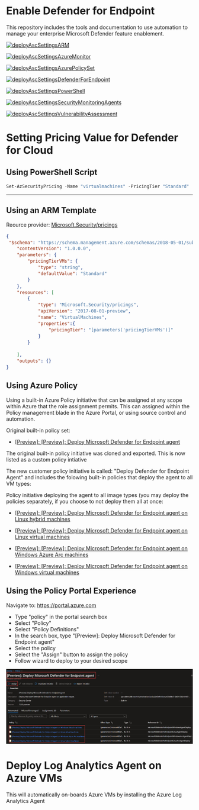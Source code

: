 # Enable Defender for Endpoint

This repository includes the tools and documentation to use automation to manage your enterprise Microsoft Defender feature enablement.

[![deployAscSettingsARM](https://github.com/nanigan/asc-standard-demo/actions/workflows/deployAscSettingsARM.yaml/badge.svg)](https://github.com/nanigan/asc-standard-demo/actions/workflows/deployAscSettingsARM.yaml)

[![deployAscSettingsAzureMonitor](https://github.com/nanigan/asc-standard-demo/actions/workflows/deployAscSettingsAzureMonitor.yml/badge.svg)](https://github.com/nanigan/asc-standard-demo/actions/workflows/deployAscSettingsAzureMonitor.yml)

[![deployAscSettingsAzurePolicySet](https://github.com/nanigan/asc-standard-demo/actions/workflows/deployAscSettingsAzurePolicySet.yml/badge.svg)](https://github.com/nanigan/asc-standard-demo/actions/workflows/deployAscSettingsAzurePolicySet.yml)

[![deployAscSettingsDefenderForEndpoint](https://github.com/nanigan/asc-standard-demo/actions/workflows/deployAscSettingsDefenderForEndpoint.yml/badge.svg)](https://github.com/nanigan/asc-standard-demo/actions/workflows/deployAscSettingsDefenderForEndpoint.yml)

[![deployAscSettingsPowerShell](https://github.com/nanigan/asc-standard-demo/actions/workflows/deployAscSettingsPowerShell.yml/badge.svg)](https://github.com/nanigan/asc-standard-demo/actions/workflows/deployAscSettingsPowerShell.yml)

[![deployAscSettingsSecurityMonitoringAgents](https://github.com/nanigan/asc-standard-demo/actions/workflows/deployAscSettingsSecurityMonitoringAgents.yml/badge.svg)](https://github.com/nanigan/asc-standard-demo/actions/workflows/deployAscSettingsSecurityMonitoringAgents.yml)

[![deployAscSettingsVulnerabilityAssessment](https://github.com/nanigan/asc-standard-demo/actions/workflows/deployAscSettingsVulnerabilityAssessment.yml/badge.svg)](https://github.com/nanigan/asc-standard-demo/actions/workflows/deployAscSettingsVulnerabilityAssessment.yml)



# Setting Pricing Value for Defender for Cloud

## Using PowerShell Script

```powershell
Set-AzSecurityPricing -Name "virtualmachines" -PricingTier "Standard"
```
---

## Using an ARM Template 
Reource provider: [Microsoft.Security/pricings](https://docs.microsoft.com/en-us/azure/templates/microsoft.security/pricings?tabs=json)

```json
{
 "$schema": "https://schema.management.azure.com/schemas/2018-05-01/subscriptionDeploymentTemplate.json#",
    "contentVersion": "1.0.0.0",
    "parameters": {
        "pricingTierVMs": {
            "type": "string",
            "defaultValue": "Standard"
        }
    },
    "resources": [
        {
            "type": "Microsoft.Security/pricings",
            "apiVersion": "2017-08-01-preview",
            "name": "VirtualMachines",
            "properties":{
                "pricingTier": "[parameters('pricingTierVMs')]"
            }
        }      
        
    ],
    "outputs": {}
}
```

## Using Azure Policy
Using a built-in Azure Policy initiative that can be assigned at any scope within Azure that the role assignment permits. This can assigned within the Policy management blade in the Azure Portal, or using source control and automation.

Original built-in policy set:

- [[Preview]: [Preview]: Deploy Microsoft Defender for Endpoint agent](https://github.com/Azure/azure-policy/blob/master/built-in-policies/policySetDefinitions/Security%20Center/ASC_MicrosoftDefenderForEndpointAgent.json)

The original built-in policy initiative was cloned and exported. This is now listed as a custom policy intiative

The new customer policy initiative is called: "Deploy Defender for Endpoint Agent" and includes the folowing built-in policies that deploy the agent to all VM types:

Policy initiative deploying the agent to all image types (you may deploy the policies separately, if you choose to not deploy them all at once:

- [[Preview]: [Preview]: Deploy Microsoft Defender for Endpoint agent on Linux hybrid machines](https://portal.azure.com/#blade/Microsoft_Azure_Policy/PolicyDetailBlade/definitionId/%2Fproviders%2FMicrosoft.Authorization%2FpolicyDefinitions%2F4eb909e7-6d64-656d-6465-2eeb297a1625)

- [[Preview]: [Preview]: Deploy Microsoft Defender for Endpoint agent on Linux virtual machines](https://portal.azure.com/#blade/Microsoft_Azure_Policy/PolicyDetailBlade/definitionId/%2Fproviders%2FMicrosoft.Authorization%2FpolicyDefinitions%2Fd30025d0-6d64-656d-6465-67688881b632)

- [[Preview]: [Preview]: Deploy Microsoft Defender for Endpoint agent on Windows Azure Arc machines](https://portal.azure.com/#blade/Microsoft_Azure_Policy/PolicyDetailBlade/definitionId/%2Fproviders%2FMicrosoft.Authorization%2FpolicyDefinitions%2F37c043a6-6d64-656d-6465-b362dfeb354a)

- [[Preview]: [Preview]: Deploy Microsoft Defender for Endpoint agent on Windows virtual machines](https://portal.azure.com/#blade/Microsoft_Azure_Policy/PolicyDetailBlade/definitionId/%2Fproviders%2FMicrosoft.Authorization%2FpolicyDefinitions%2F1ec9c2c2-6d64-656d-6465-3ec3309b8579)



## Using the Policy Portal Experience
Navigate to: https://portal.azure.com

- Type "policy" in the portal search box
- Select "Policy"
- Select "Policy Definitions"
- In the search box, type "[Preview]: Deploy Microsoft Defender for Endpoint agent"
- Select the policy
- Select the "Assign" button to assign the policy
- Follow wizard to deploy to your desired scope

![Policy Assignment Screen Shot](images\policy-initiative-assignment.jpg)

# Deploy Log Analytics Agent on Azure VMs
This will automatically on-boards Azure VMs by installing the Azure Log Analytics Agent



